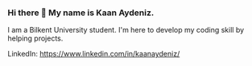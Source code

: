 ### Hi there 👋 My name is Kaan Aydeniz.
I am a Bilkent University student.
I'm here to develop my coding skill by helping projects.

LinkedIn: https://www.linkedin.com/in/kaanaydeniz/

<!--
**Kaanayden/Kaanayden** is a ✨ _special_ ✨ repository because its `README.md` (this file) appears on your GitHub profile.

Here are some ideas to get you started:

- 🔭 I’m currently working on ...
- 🌱 I’m currently learning ...
- 👯 I’m looking to collaborate on ...
- 🤔 I’m looking for help with ...
- 💬 Ask me about ...
- 📫 How to reach me: ...
- 😄 Pronouns: ...
- ⚡ Fun fact: ...
-->
